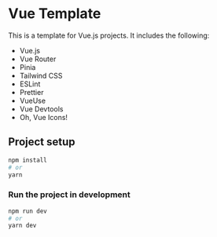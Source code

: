 # Vue Template

This is a template for Vue.js projects. It includes the following:

- Vue.js
- Vue Router
- Pinia
- Tailwind CSS
- ESLint
- Prettier
- VueUse
- Vue Devtools
- Oh, Vue Icons!

## Project setup
```bash
npm install
# or
yarn
```

### Run the project in development
```bash
npm run dev
# or
yarn dev
```
